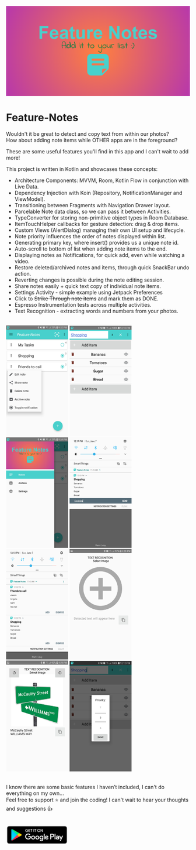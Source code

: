 <img src="images/feature-graphic.png" >

# Feature-Notes
Wouldn't it be great to detect and copy text from within our photos?  
How about adding note items while OTHER apps are in the foreground?

These are some useful features you'll find in this app and I can't wait to add more!

 This project is written in Kotlin and showcases these concepts:

- Architecture Components: MVVM, Room, Kotlin Flow in conjunction with Live Data.
- Dependency Injection with Koin (Repository, NotificationManager and ViewModel).
- Transitioning between Fragments with Navigation Drawer layout.
- Parcelable Note data class, so we can pass it between Activities.
- TypeConverter for storing non-primitive object types in Room Database.
- ItemTouchHelper callbacks for gesture detection: drag & drop items.
- Custom Views (AlertDialog) managing their own UI setup and lifecycle.
- Note priority influences the order of notes displayed within list.
- Generating primary key, where insert() provides us a unique note id.
- Auto-scroll to bottom of list when adding note items to the end.
- Displaying notes as Notifications, for quick add, even while watching a video.
- Restore deleted/archived notes and items, through quick SnackBar undo action.
- Reverting changes is possible during the note editing session.
- Share notes easily + quick text copy of individual note items.
- Settings Activity - simple example using Jetpack Preferences
- Click to ~~Strike Through note items~~ and mark them as DONE.
- Espresso Instrumentation tests across multiple activities.
- Text Recognition - extracting words and numbers from your photos.

<br/>

<div class="row">
<img src="images/screenshots/scr1.jpeg" width="170">
<img src="images/screenshots/scr2.jpeg" width="170">
<img src="images/screenshots/scr3.jpeg" width="170">
<img src="images/screenshots/scr4.jpeg" width="170">
<img src="images/screenshots/scr5.jpeg" width="170">
<img src="images/screenshots/scr6.jpeg" width="170">
<img src="images/screenshots/scr7.jpeg" width="170">
<img src="images/screenshots/scr8.jpeg" width="170">
</div>

<br/>

I know there are some basic features I haven’t included, I can't do everything on my own...  
Feel free to support ⭐ and join the coding! I can't wait to hear your thoughts and suggestions 👍

<br/>

<a href="https://play.google.com/store/apps/details?id=bez.dev.featurenotes">
<img src="images/badge-google-play.png" width="170" title="Feature Notes"
alt="Feature Notes">
</a>